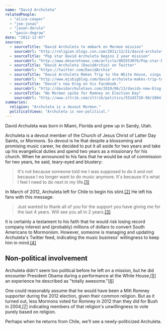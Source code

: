 ```yaml
---
name: "David Archuleta"
relatedPeople:
  - "alice-cooper"
  - "joe-jonas"
  - "jason-derulo"
  - "gavin-degraw"
date: "2012-12-07"
sources:
  - sourceTitle: "David Archuleta to embark on Mormon mission"
    sourceUrl: "http://religion.blogs.cnn.com/2011/12/21/david-archuleta-to-embark-on-mormon-mission/"
  - sourceTitle: "Pop star David Archuleta begins 2 year mission"
    sourceUrl: "http://www.deseretnews.com/article/865553076/Pop-star-David-Archuleta-begins-2-year-Mormon-mission.html?pg=all"
  - sourceTitle: "David Archuleta (DavidArchie) on Twitter"
    sourceUrl: "https://twitter.com/DavidArchie"
  - sourceTitle: "David Archuleta Makes Trip to the White House, sings Anthem in Washington DC"
    sourceUrl: "http://www.mjsbigblog.com/david-archuleta-makes-trip-to-the-white-house-sings-anthem-in-washington-dc.htm"
  - sourceTitle: "David's new blog on his Facebook."
    sourceUrl: "http://davidarchuletavn.com/2010/06/13/davids-new-blog-on-his-facebook/#more-20202"
  - sourceTitle: "No Mormon spike for Romney on Election Day"
    sourceUrl: "http://www.sltrib.com/sltrib/politics/55245720-90/2004-bush-lds-mormon.html.csp"
summaries:
  religion: "Archuleta is a devout Mormon."
  politicalViews: "Archuleta is non-political."
---
```


David Archuleta was born in Miami, Florida and grew up in Sandy, Utah.

Archuleta is a devout member of the Church of Jesus Christ of Latter Day Saints, or Mormons. So devout is he that despite a blossoming and promising music career, he decided to put it all aside for two years and take up his evangelical duties and spend two years as a missionary for his church. When he announced to his fans that he would be out of commission for two years, he said, teary-eyed and blustery:

>It's not because someone told me I was supposed to do it and not because I no longer want to do music anymore. It's because it's what I feel I need to do next in my life.<a class="source-citation" href="#http%3A%2F%2Freligion.blogs.cnn.com%2F2011%2F12%2F21%2Fdavid-archuleta-to-embark-on-mormon-mission%2F" title="David Archuleta to embark on Mormon mission">[1]</a>

In March of 2012, Archuleta left for Chile to begin his stint.<a class="source-citation" href="#http%3A%2F%2Fwww.deseretnews.com%2Farticle%2F865553076%2FPop-star-David-Archuleta-begins-2-year-Mormon-mission.html%3Fpg%3Dall" title="Pop star David Archuleta begins 2 year mission">[2]</a> He left his fans with this message:

>Just wanted to thank all of you for the support you have giving me for the last 4 years. Will see you all in 2 years.<a class="source-citation" href="#http%3A%2F%2Fwww.deseretnews.com%2Farticle%2F865553076%2FPop-star-David-Archuleta-begins-2-year-Mormon-mission.html%3Fpg%3Dall" title="Pop star David Archuleta begins 2 year mission">[3]</a>

It is certainly a testament to his faith that he would risk losing record company interest and (probably) millions of dollars to convert South Americans to Mormonism. However, someone is managing and updating Archuleta's Twitter feed, indicating the music business' willingness to keep him in mind.<a class="source-citation" href="#https%3A%2F%2Ftwitter.com%2FDavidArchie" title="David Archuleta (DavidArchie) on Twitter">[4]</a>

## Non-political involvement

Archuleta didn't seem too political before he left on a mission, but he did encounter President Obama during a performance at the White House,<a class="source-citation" href="#http%3A%2F%2Fwww.mjsbigblog.com%2Fdavid-archuleta-makes-trip-to-the-white-house-sings-anthem-in-washington-dc.htm" title="David Archuleta Makes Trip to the White House, sings Anthem in Washington DC">[5]</a> an experience he described as "totally awesome."<a class="source-citation" href="#http%3A%2F%2Fdavidarchuletavn.com%2F2010%2F06%2F13%2Fdavids-new-blog-on-his-facebook%2F%23more-20202" title="David&apos;s new blog on his Facebook.">[6]</a>

One could reasonably assume that he would have been a Mitt Romney supporter during the 2012 election, given their common religion. But as it turned out, less Mormons voted for Romney in 2012 than they did for Bush in 2004,<a class="source-citation" href="#http%3A%2F%2Fwww.sltrib.com%2Fsltrib%2Fpolitics%2F55245720-90%2F2004-bush-lds-mormon.html.csp" title="No Mormon spike for Romney on Election Day">[7]</a> indicating members of that religion's unwillingness to vote purely based on religion.

Perhaps when he returns from Chile, we'll see a newly-politicized Archuleta.